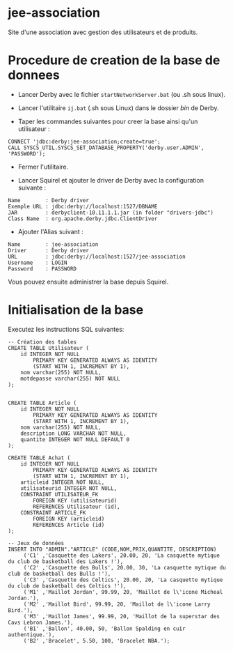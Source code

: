 # jee-association
Site d'une association avec gestion des utilisateurs et de produits.

# Procedure de creation de la base de donnees

- Lancer Derby avec le fichier  ```startNetworkServer.bat``` (ou .sh sous linux).


- Lancer l'utilitaire ```ij.bat``` (.sh sous Linux) dans le dossier *bin* de Derby.
- Taper les commandes suivantes pour creer la base ainsi qu'un utilisateur :
```
CONNECT 'jdbc:derby:jee-association;create=true';
CALL SYSCS_UTIL.SYSCS_SET_DATABASE_PROPERTY('derby.user.ADMIN', 'PASSWORD');
```
- Fermer l'utilitaire.


- Lancer Squirel et ajouter le driver de Derby avec la configuration suivante :
```
Name        : Derby driver
Exemple URL : jdbc:derby://localhost:1527/DBNAME
JAR         : derbyclient-10.11.1.1.jar (in folder "drivers-jdbc")
Class Name  : org.apache.derby.jdbc.ClientDriver
```
- Ajouter l'Alias suivant :
```
Name        : jee-association
Driver      : Derby driver
URL         : jdbc:derby://localhost:1527/jee-association
Username    : LOGIN
Password    : PASSWORD
```

Vous pouvez ensuite administrer la base depuis Squirel.


# Initialisation de la base

Executez les instructions SQL suivantes:
```
-- Création des tables
CREATE TABLE Utilisateur (
    id INTEGER NOT NULL 
		PRIMARY KEY GENERATED ALWAYS AS IDENTITY 
     	(START WITH 1, INCREMENT BY 1),
    nom varchar(255) NOT NULL,
    motdepasse varchar(255) NOT NULL
);


CREATE TABLE Article (
    id INTEGER NOT NULL 
		PRIMARY KEY GENERATED ALWAYS AS IDENTITY 
     	(START WITH 1, INCREMENT BY 1),
    nom varchar(255) NOT NULL,
   	description LONG VARCHAR NOT NULL,
   	quantite INTEGER NOT NULL DEFAULT 0
);

CREATE TABLE Achat (
	id INTEGER NOT NULL 
		PRIMARY KEY GENERATED ALWAYS AS IDENTITY 
     	(START WITH 1, INCREMENT BY 1),
    articleid INTEGER NOT NULL,
    utilisateurid INTEGER NOT NULL,
	CONSTRAINT UTILISATEUR_FK
		FOREIGN KEY (utilisateurid)
		REFERENCES Utilisateur (id),
	CONSTRAINT ARTICLE_FK
		FOREIGN KEY (articleid)
		REFERENCES Article (id)
);

-- Jeux de données
INSERT INTO "ADMIN"."ARTICLE" (CODE,NOM,PRIX,QUANTITE, DESCRIPTION) 
     ('C1' ,'Casquette des Lakers', 20.00, 20, 'La casquette mytique du club de basketball des Lakers !'),
     ('C2' ,'Casquette des Bulls', 20.00, 30, 'La casquette mytique du club de basketball des Bulls !'),
     ('C3' ,'Casquette des Celtics', 20.00, 20, 'La casquette mytique du club de basketball des Celtics !'),
     ('M1' ,'Maillot Jordan', 99.99, 20, 'Maillot de l\'icone Micheal Jordan.'),
     ('M2' ,'Maillot Bird', 99.99, 20, 'Maillot de l\'icone Larry Bird.'),
     ('M3' ,'Maillot James', 99.99, 20, 'Maillot de la superstar des Cavs Lebron James.'),
     ('B1' ,'Ballon', 40.00, 50, 'Ballon Spalding en cuir authentique.'),
     ('B2' ,'Bracelet', 5.50, 100, 'Bracelet NBA.');
```
